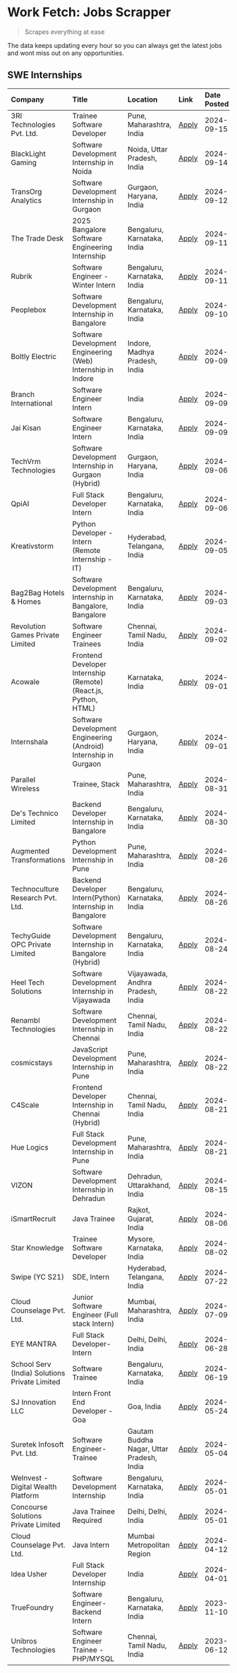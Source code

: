 # Work Fetch: Jobs Scrapper
> Scrapes everything at ease

The data keeps updating every hour so you can always get the latest jobs and wont miss out on any opportunities.

## SWE Internships
<!--START_SECTION:workfetch-->
| Company                                       | Title                                                            | Location                                  | Link                                                                                                                                                                                                                                                                                      | Date Posted   |
|:----------------------------------------------|:-----------------------------------------------------------------|:------------------------------------------|:------------------------------------------------------------------------------------------------------------------------------------------------------------------------------------------------------------------------------------------------------------------------------------------|:--------------|
| 3RI Technologies Pvt. Ltd.                    | Trainee  Software Developer                                      | Pune, Maharashtra, India                  | [Apply](https://in.linkedin.com/jobs/view/trainee-software-developer-at-3ri-technologies-pvt-ltd-4026688364?position=20&pageNum=0&refId=NrXmdyytsotzyiLMxAUuCA%3D%3D&trackingId=RskkL4FiD9otObPesjebQw%3D%3D&trk=public_jobs_jserp-result_search-card)                                    | 2024-09-15    |
| BlackLight Gaming                             | Software Development Internship in Noida                         | Noida, Uttar Pradesh, India               | [Apply](https://in.linkedin.com/jobs/view/software-development-internship-in-noida-at-blacklight-gaming-4026655870?position=5&pageNum=0&refId=NrXmdyytsotzyiLMxAUuCA%3D%3D&trackingId=K6GZVCLW8uZPUcY7aBOSxQ%3D%3D&trk=public_jobs_jserp-result_search-card)                              | 2024-09-14    |
| TransOrg Analytics                            | Software Development Internship in Gurgaon                       | Gurgaon, Haryana, India                   | [Apply](https://in.linkedin.com/jobs/view/software-development-internship-in-gurgaon-at-transorg-analytics-4024791052?position=51&pageNum=0&refId=NrXmdyytsotzyiLMxAUuCA%3D%3D&trackingId=4qfGbyLe0CpYCN3MJnL6ug%3D%3D&trk=public_jobs_jserp-result_search-card)                          | 2024-09-12    |
| The Trade Desk                                | 2025 Bangalore Software Engineering Internship                   | Bengaluru, Karnataka, India               | [Apply](https://in.linkedin.com/jobs/view/2025-bangalore-software-engineering-internship-at-the-trade-desk-3987456531?position=6&pageNum=0&refId=NrXmdyytsotzyiLMxAUuCA%3D%3D&trackingId=1oWBe%2B2xO32NozTs8D2tog%3D%3D&trk=public_jobs_jserp-result_search-card)                         | 2024-09-11    |
| Rubrik                                        | Software Engineer - Winter Intern                                | Bengaluru, Karnataka, India               | [Apply](https://in.linkedin.com/jobs/view/software-engineer-winter-intern-at-rubrik-4006567784?position=9&pageNum=0&refId=NrXmdyytsotzyiLMxAUuCA%3D%3D&trackingId=g%2BcbU4vGIME%2FVdWcR0lnnA%3D%3D&trk=public_jobs_jserp-result_search-card)                                              | 2024-09-11    |
| Peoplebox                                     | Software Development Internship in Bangalore                     | Bengaluru, Karnataka, India               | [Apply](https://in.linkedin.com/jobs/view/software-development-internship-in-bangalore-at-peoplebox-4022411601?position=8&pageNum=0&refId=NrXmdyytsotzyiLMxAUuCA%3D%3D&trackingId=bbkdVDTNQfd%2FGzHZHYF3kA%3D%3D&trk=public_jobs_jserp-result_search-card)                                | 2024-09-10    |
| Boltly Electric                               | Software Development Engineering (Web) Internship in Indore      | Indore, Madhya Pradesh, India             | [Apply](https://in.linkedin.com/jobs/view/software-development-engineering-web-internship-in-indore-at-boltly-electric-4021686267?position=11&pageNum=0&refId=NrXmdyytsotzyiLMxAUuCA%3D%3D&trackingId=JmLfzQrTW71xemAoKIXbmw%3D%3D&trk=public_jobs_jserp-result_search-card)              | 2024-09-09    |
| Branch International                          | Software Engineer Intern                                         | India                                     | [Apply](https://in.linkedin.com/jobs/view/software-engineer-intern-at-branch-international-3360513601?position=25&pageNum=0&refId=NrXmdyytsotzyiLMxAUuCA%3D%3D&trackingId=cFlKmzwYN7V3gZpp3wtK4g%3D%3D&trk=public_jobs_jserp-result_search-card)                                          | 2024-09-09    |
| Jai Kisan                                     | Software Engineer Intern                                         | Bengaluru, Karnataka, India               | [Apply](https://in.linkedin.com/jobs/view/software-engineer-intern-at-jai-kisan-4024075360?position=40&pageNum=0&refId=NrXmdyytsotzyiLMxAUuCA%3D%3D&trackingId=Oo01pRW5yFr%2BQrBgWbXnxA%3D%3D&trk=public_jobs_jserp-result_search-card)                                                   | 2024-09-09    |
| TechVrm Technologies                          | Software Development Internship in Gurgaon (Hybrid)              | Gurgaon, Haryana, India                   | [Apply](https://in.linkedin.com/jobs/view/software-development-internship-in-gurgaon-hybrid-at-techvrm-technologies-4019463564?position=24&pageNum=0&refId=NrXmdyytsotzyiLMxAUuCA%3D%3D&trackingId=FsS6FU2%2FL86HClPdFO5PMw%3D%3D&trk=public_jobs_jserp-result_search-card)               | 2024-09-06    |
| QpiAI                                         | Full Stack Developer Intern                                      | Bengaluru, Karnataka, India               | [Apply](https://in.linkedin.com/jobs/view/full-stack-developer-intern-at-qpiai-4017395346?position=55&pageNum=0&refId=NrXmdyytsotzyiLMxAUuCA%3D%3D&trackingId=sCRRJytJlDOD1oI1o0rPnA%3D%3D&trk=public_jobs_jserp-result_search-card)                                                      | 2024-09-06    |
| Kreativstorm                                  | Python Developer - Intern (Remote Internship - IT)               | Hyderabad, Telangana, India               | [Apply](https://in.linkedin.com/jobs/view/python-developer-intern-remote-internship-it-at-kreativstorm-4018537919?position=46&pageNum=0&refId=NrXmdyytsotzyiLMxAUuCA%3D%3D&trackingId=pKj6ZE3%2Bn8PqR%2FkzFBEN%2Fg%3D%3D&trk=public_jobs_jserp-result_search-card)                        | 2024-09-05    |
| Bag2Bag Hotels & Homes                        | Software Development Internship in Bangalore, Bangalore          | Bengaluru, Karnataka, India               | [Apply](https://in.linkedin.com/jobs/view/software-development-internship-in-bangalore-bangalore-at-bag2bag-hotels-homes-4016989847?position=12&pageNum=0&refId=NrXmdyytsotzyiLMxAUuCA%3D%3D&trackingId=TE2yz2xy%2BcMm4Ylia%2BUhCQ%3D%3D&trk=public_jobs_jserp-result_search-card)        | 2024-09-03    |
| Revolution Games Private Limited              | Software Engineer Trainees                                       | Chennai, Tamil Nadu, India                | [Apply](https://in.linkedin.com/jobs/view/software-engineer-trainees-at-revolution-games-private-limited-4015912927?position=50&pageNum=0&refId=NrXmdyytsotzyiLMxAUuCA%3D%3D&trackingId=MF0lIpG50SDgxHIwjcD2kw%3D%3D&trk=public_jobs_jserp-result_search-card)                            | 2024-09-02    |
| Acowale                                       | Frontend Developer Internship (Remote) (React.js, Python, HTML)  | Karnataka, India                          | [Apply](https://in.linkedin.com/jobs/view/frontend-developer-internship-remote-react-js-python-html-at-acowale-4014663920?position=2&pageNum=0&refId=NrXmdyytsotzyiLMxAUuCA%3D%3D&trackingId=VjIQUMIaU7GGxzxn4TRczQ%3D%3D&trk=public_jobs_jserp-result_search-card)                       | 2024-09-01    |
| Internshala                                   | Software Development Engineering (Android) Internship in Gurgaon | Gurgaon, Haryana, India                   | [Apply](https://in.linkedin.com/jobs/view/software-development-engineering-android-internship-in-gurgaon-at-internshala-4015471580?position=13&pageNum=0&refId=NrXmdyytsotzyiLMxAUuCA%3D%3D&trackingId=tyPTspIRcK0N%2Fa%2FezVj5kA%3D%3D&trk=public_jobs_jserp-result_search-card)         | 2024-09-01    |
| Parallel Wireless                             | Trainee, Stack                                                   | Pune, Maharashtra, India                  | [Apply](https://in.linkedin.com/jobs/view/trainee-stack-at-parallel-wireless-3905689841?position=56&pageNum=0&refId=NrXmdyytsotzyiLMxAUuCA%3D%3D&trackingId=aICOMHDB1b9g%2B11xf4Iy7g%3D%3D&trk=public_jobs_jserp-result_search-card)                                                      | 2024-08-31    |
| De's Technico Limited                         | Backend Developer Internship in Bangalore                        | Bengaluru, Karnataka, India               | [Apply](https://in.linkedin.com/jobs/view/backend-developer-internship-in-bangalore-at-de-s-technico-limited-4013798324?position=22&pageNum=0&refId=NrXmdyytsotzyiLMxAUuCA%3D%3D&trackingId=j85iIo9GHnZU5X4WMCjddw%3D%3D&trk=public_jobs_jserp-result_search-card)                        | 2024-08-30    |
| Augmented Transformations                     | Python Development Internship in Pune                            | Pune, Maharashtra, India                  | [Apply](https://in.linkedin.com/jobs/view/python-development-internship-in-pune-at-augmented-transformations-4010741884?position=21&pageNum=0&refId=NrXmdyytsotzyiLMxAUuCA%3D%3D&trackingId=rC2eaBXheB0CPv5rFcyxsw%3D%3D&trk=public_jobs_jserp-result_search-card)                        | 2024-08-26    |
| Technoculture Research Pvt. Ltd.              | Backend Developer Intern(Python) Internship in Bangalore         | Bengaluru, Karnataka, India               | [Apply](https://in.linkedin.com/jobs/view/backend-developer-intern-python-internship-in-bangalore-at-technoculture-research-pvt-ltd-4010744714?position=39&pageNum=0&refId=NrXmdyytsotzyiLMxAUuCA%3D%3D&trackingId=ORbvWcuIFcORRhRGiIcntQ%3D%3D&trk=public_jobs_jserp-result_search-card) | 2024-08-26    |
| TechyGuide OPC Private Limited                | Software Development Internship in Bangalore (Hybrid)            | Bengaluru, Karnataka, India               | [Apply](https://in.linkedin.com/jobs/view/software-development-internship-in-bangalore-hybrid-at-techyguide-opc-private-limited-4009591646?position=48&pageNum=0&refId=NrXmdyytsotzyiLMxAUuCA%3D%3D&trackingId=wlgjOwAxYVL3qsehAQab2g%3D%3D&trk=public_jobs_jserp-result_search-card)     | 2024-08-24    |
| Heel Tech Solutions                           | Software Development Internship in Vijayawada                    | Vijayawada, Andhra Pradesh, India         | [Apply](https://in.linkedin.com/jobs/view/software-development-internship-in-vijayawada-at-heel-tech-solutions-4007906692?position=29&pageNum=0&refId=NrXmdyytsotzyiLMxAUuCA%3D%3D&trackingId=SYTE5H5gJaIbeSqnytYxDA%3D%3D&trk=public_jobs_jserp-result_search-card)                      | 2024-08-22    |
| Renambl Technologies                          | Software Development Internship in Chennai                       | Chennai, Tamil Nadu, India                | [Apply](https://in.linkedin.com/jobs/view/software-development-internship-in-chennai-at-renambl-technologies-4007910299?position=31&pageNum=0&refId=NrXmdyytsotzyiLMxAUuCA%3D%3D&trackingId=NabWFm7tOvtwQrKZ1ZEHfA%3D%3D&trk=public_jobs_jserp-result_search-card)                        | 2024-08-22    |
| cosmicstays                                   | JavaScript Development Internship in Pune                        | Pune, Maharashtra, India                  | [Apply](https://in.linkedin.com/jobs/view/javascript-development-internship-in-pune-at-cosmicstays-4007904825?position=49&pageNum=0&refId=NrXmdyytsotzyiLMxAUuCA%3D%3D&trackingId=BRbOrfKYy37cFJBi6SACdw%3D%3D&trk=public_jobs_jserp-result_search-card)                                  | 2024-08-22    |
| C4Scale                                       | Frontend Developer Internship in Chennai (Hybrid)                | Chennai, Tamil Nadu, India                | [Apply](https://in.linkedin.com/jobs/view/frontend-developer-internship-in-chennai-hybrid-at-c4scale-4005107336?position=32&pageNum=0&refId=NrXmdyytsotzyiLMxAUuCA%3D%3D&trackingId=4TrfpOz5%2FP07hB4wUokuuQ%3D%3D&trk=public_jobs_jserp-result_search-card)                              | 2024-08-21    |
| Hue Logics                                    | Full Stack Development Internship in Pune                        | Pune, Maharashtra, India                  | [Apply](https://in.linkedin.com/jobs/view/full-stack-development-internship-in-pune-at-hue-logics-4005104701?position=37&pageNum=0&refId=NrXmdyytsotzyiLMxAUuCA%3D%3D&trackingId=LMylOE7%2BObMjug9uLKHtsw%3D%3D&trk=public_jobs_jserp-result_search-card)                                 | 2024-08-21    |
| VIZON                                         | Software Development Internship in Dehradun                      | Dehradun, Uttarakhand, India              | [Apply](https://in.linkedin.com/jobs/view/software-development-internship-in-dehradun-at-vizon-4002068899?position=7&pageNum=0&refId=NrXmdyytsotzyiLMxAUuCA%3D%3D&trackingId=nM8njs7iJRNN5hmjNW2qWw%3D%3D&trk=public_jobs_jserp-result_search-card)                                       | 2024-08-15    |
| iSmartRecruit                                 | Java Trainee                                                     | Rajkot, Gujarat, India                    | [Apply](https://in.linkedin.com/jobs/view/java-trainee-at-ismartrecruit-3992301825?position=33&pageNum=0&refId=NrXmdyytsotzyiLMxAUuCA%3D%3D&trackingId=bD2YU9gR5rWquCvTK7ovMA%3D%3D&trk=public_jobs_jserp-result_search-card)                                                             | 2024-08-06    |
| Star Knowledge                                | Trainee Software Developer                                       | Mysore, Karnataka, India                  | [Apply](https://in.linkedin.com/jobs/view/trainee-software-developer-at-star-knowledge-3991516161?position=57&pageNum=0&refId=NrXmdyytsotzyiLMxAUuCA%3D%3D&trackingId=QDP7yXnnLPWl9nmdz4nCcA%3D%3D&trk=public_jobs_jserp-result_search-card)                                              | 2024-08-02    |
| Swipe (YC S21)                                | SDE, Intern                                                      | Hyderabad, Telangana, India               | [Apply](https://in.linkedin.com/jobs/view/sde-intern-at-swipe-yc-s21-3980368092?position=59&pageNum=0&refId=NrXmdyytsotzyiLMxAUuCA%3D%3D&trackingId=VDOQkCVKwypjxg%2BECcneCQ%3D%3D&trk=public_jobs_jserp-result_search-card)                                                              | 2024-07-22    |
| Cloud Counselage Pvt. Ltd.                    | Junior Software Engineer (Full stack Intern)                     | Mumbai, Maharashtra, India                | [Apply](https://in.linkedin.com/jobs/view/junior-software-engineer-full-stack-intern-at-cloud-counselage-pvt-ltd-3967725851?position=18&pageNum=0&refId=NrXmdyytsotzyiLMxAUuCA%3D%3D&trackingId=L1cv5klhwoFxvPXJT2Kyfg%3D%3D&trk=public_jobs_jserp-result_search-card)                    | 2024-07-09    |
| EYE MANTRA                                    | Full Stack Developer- Intern                                     | Delhi, Delhi, India                       | [Apply](https://in.linkedin.com/jobs/view/full-stack-developer-intern-at-eye-mantra-3960988037?position=54&pageNum=0&refId=NrXmdyytsotzyiLMxAUuCA%3D%3D&trackingId=T6Nb0lbvD6aoP6kOJR2gcw%3D%3D&trk=public_jobs_jserp-result_search-card)                                                 | 2024-06-28    |
| School Serv (India) Solutions Private Limited | Software Trainee                                                 | Bengaluru, Karnataka, India               | [Apply](https://in.linkedin.com/jobs/view/software-trainee-at-school-serv-india-solutions-private-limited-3953917603?position=26&pageNum=0&refId=NrXmdyytsotzyiLMxAUuCA%3D%3D&trackingId=GbFaR853RtaKRBB4cz0vRA%3D%3D&trk=public_jobs_jserp-result_search-card)                           | 2024-06-19    |
| SJ Innovation LLC                             | Intern Front End Developer - Goa                                 | Goa, India                                | [Apply](https://in.linkedin.com/jobs/view/intern-front-end-developer-goa-at-sj-innovation-llc-3931678611?position=15&pageNum=0&refId=NrXmdyytsotzyiLMxAUuCA%3D%3D&trackingId=CkrvVo3HFRN4XF3bWxi9WQ%3D%3D&trk=public_jobs_jserp-result_search-card)                                       | 2024-05-24    |
| Suretek Infosoft Pvt. Ltd.                    | Software Engineer-Trainee                                        | Gautam Buddha Nagar, Uttar Pradesh, India | [Apply](https://in.linkedin.com/jobs/view/software-engineer-trainee-at-suretek-infosoft-pvt-ltd-3916999948?position=43&pageNum=0&refId=NrXmdyytsotzyiLMxAUuCA%3D%3D&trackingId=DbtouC0x3u4nB%2FO8Jpj6xA%3D%3D&trk=public_jobs_jserp-result_search-card)                                   | 2024-05-04    |
| WeInvest - Digital Wealth Platform            | Software Development Internship                                  | Bengaluru, Karnataka, India               | [Apply](https://in.linkedin.com/jobs/view/software-development-internship-at-weinvest-digital-wealth-platform-3912867225?position=3&pageNum=0&refId=NrXmdyytsotzyiLMxAUuCA%3D%3D&trackingId=d69BOyaBMs49GJq3ntjCfw%3D%3D&trk=public_jobs_jserp-result_search-card)                        | 2024-05-01    |
| Concourse Solutions Private Limited           | Java Trainee Required                                            | Delhi, Delhi, India                       | [Apply](https://in.linkedin.com/jobs/view/java-trainee-required-at-concourse-solutions-private-limited-3912869388?position=14&pageNum=0&refId=NrXmdyytsotzyiLMxAUuCA%3D%3D&trackingId=wxvTq%2Fad71MXXVO6iuxVjg%3D%3D&trk=public_jobs_jserp-result_search-card)                            | 2024-05-01    |
| Cloud Counselage Pvt. Ltd.                    | Java Intern                                                      | Mumbai Metropolitan Region                | [Apply](https://in.linkedin.com/jobs/view/java-intern-at-cloud-counselage-pvt-ltd-3896025667?position=45&pageNum=0&refId=NrXmdyytsotzyiLMxAUuCA%3D%3D&trackingId=GpT3LQhCL1OFzXC3VkDe3w%3D%3D&trk=public_jobs_jserp-result_search-card)                                                   | 2024-04-12    |
| Idea Usher                                    | Full Stack Developer Internship                                  | India                                     | [Apply](https://in.linkedin.com/jobs/view/full-stack-developer-internship-at-idea-usher-3879565540?position=28&pageNum=0&refId=NrXmdyytsotzyiLMxAUuCA%3D%3D&trackingId=F8XwWkANCxzF2fYkTvX2PQ%3D%3D&trk=public_jobs_jserp-result_search-card)                                             | 2024-04-01    |
| TrueFoundry                                   | Software Engineer-Backend Intern                                 | Bengaluru, Karnataka, India               | [Apply](https://in.linkedin.com/jobs/view/software-engineer-backend-intern-at-truefoundry-3779508170?position=47&pageNum=0&refId=NrXmdyytsotzyiLMxAUuCA%3D%3D&trackingId=9DM3bM7HnW0%2F2Ws8muujsw%3D%3D&trk=public_jobs_jserp-result_search-card)                                         | 2023-11-10    |
| Unibros Technologies                          | Software Engineer Trainee - PHP/MYSQL                            | Chennai, Tamil Nadu, India                | [Apply](https://in.linkedin.com/jobs/view/software-engineer-trainee-php-mysql-at-unibros-technologies-3656599241?position=52&pageNum=0&refId=NrXmdyytsotzyiLMxAUuCA%3D%3D&trackingId=2nH46RFpoaFLGga%2F7gd6Xg%3D%3D&trk=public_jobs_jserp-result_search-card)                             | 2023-06-12    |
<!--END_SECTION:workfetch-->
